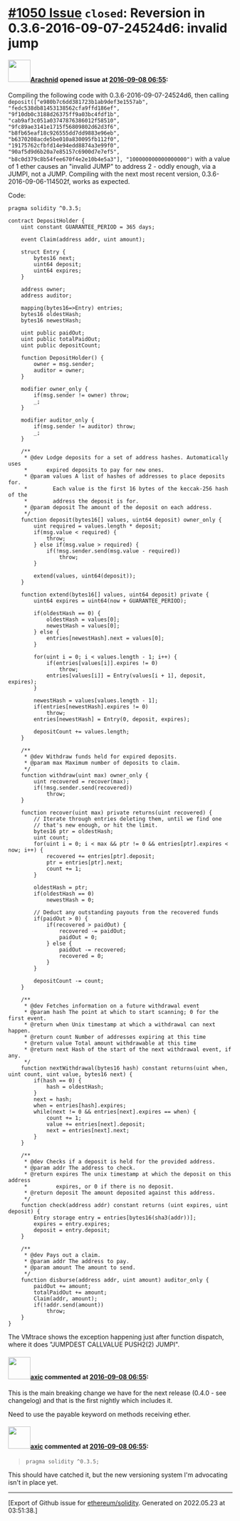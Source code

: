 # [\#1050 Issue](https://github.com/ethereum/solidity/issues/1050) `closed`: Reversion in 0.3.6-2016-09-07-24524d6: invalid jump

#### <img src="https://avatars.githubusercontent.com/u/17865?v=4" width="50">[Arachnid](https://github.com/Arachnid) opened issue at [2016-09-08 06:55](https://github.com/ethereum/solidity/issues/1050):

Compiling the following code with 0.3.6-2016-09-07-24524d6, then calling `deposit(["e980b7c6dd381723b1ab9def3e1557ab", "fedc538db81453138562cfa9ffd186ef", "9f10db0c3188d26375ff9a03bc4fdf1b", "cab9af3c051a03747876386012f58510", "9fc89ae3141e1715f56809802d62d3f6", "b8fb65eaf18c926555dd7dd9883e96eb", "b6370208acde5be010a830095fb112f0", "19175762cfbfd14e94edd8874a3e99f0", "90af5d9d6b20a7e85157c6900d7e7ef5", "b8c0d379c8b54fee670f4e2e10b4e5a3"], "100000000000000000")` with a value of 1 ether causes an "invalid JUMP" to address 2 - oddly enough, via a JUMPI, not a JUMP. Compiling with the next most recent version, 0.3.6-2016-09-06-114502f, works as expected.

Code:

```
pragma solidity ^0.3.5;

contract DepositHolder {
    uint constant GUARANTEE_PERIOD = 365 days;

    event Claim(address addr, uint amount);

    struct Entry {
        bytes16 next;
        uint64 deposit;
        uint64 expires;
    }

    address owner;
    address auditor;

    mapping(bytes16=>Entry) entries;
    bytes16 oldestHash;
    bytes16 newestHash;

    uint public paidOut;
    uint public totalPaidOut;
    uint public depositCount;

    function DepositHolder() {
        owner = msg.sender;
        auditor = owner;
    }

    modifier owner_only {
        if(msg.sender != owner) throw;
        _;
    }

    modifier auditor_only {
        if(msg.sender != auditor) throw;
        _;
    }

    /**
     * @dev Lodge deposits for a set of address hashes. Automatically uses
     *      expired deposits to pay for new ones.
     * @param values A list of hashes of addresses to place deposits for.
     *        Each value is the first 16 bytes of the keccak-256 hash of the
     *        address the deposit is for.
     * @param deposit The amount of the deposit on each address.
     */
    function deposit(bytes16[] values, uint64 deposit) owner_only {
        uint required = values.length * deposit;
        if(msg.value < required) {
            throw;
        } else if(msg.value > required) {
            if(!msg.sender.send(msg.value - required))
                throw;
        }

        extend(values, uint64(deposit));
    }

    function extend(bytes16[] values, uint64 deposit) private {
        uint64 expires = uint64(now + GUARANTEE_PERIOD);

        if(oldestHash == 0) {
            oldestHash = values[0];
            newestHash = values[0];
        } else {
            entries[newestHash].next = values[0];
        }

        for(uint i = 0; i < values.length - 1; i++) {
            if(entries[values[i]].expires != 0)
                throw;
            entries[values[i]] = Entry(values[i + 1], deposit, expires);
        }

        newestHash = values[values.length - 1];
        if(entries[newestHash].expires != 0)
            throw;
        entries[newestHash] = Entry(0, deposit, expires);

        depositCount += values.length;
    }

    /**
     * @dev Withdraw funds held for expired deposits.
     * @param max Maximum number of deposits to claim.
     */
    function withdraw(uint max) owner_only {
        uint recovered = recover(max);
        if(!msg.sender.send(recovered))
            throw;
    }

    function recover(uint max) private returns(uint recovered) {
        // Iterate through entries deleting them, until we find one
        // that's new enough, or hit the limit.
        bytes16 ptr = oldestHash;
        uint count;
        for(uint i = 0; i < max && ptr != 0 && entries[ptr].expires < now; i++) {
            recovered += entries[ptr].deposit;
            ptr = entries[ptr].next;
            count += 1;
        }

        oldestHash = ptr;
        if(oldestHash == 0)
            newestHash = 0;

        // Deduct any outstanding payouts from the recovered funds
        if(paidOut > 0) {
            if(recovered > paidOut) {
                recovered -= paidOut;
                paidOut = 0;
            } else {
                paidOut -= recovered;
                recovered = 0;
            }
        }

        depositCount -= count;
    }

    /**
     * @dev Fetches information on a future withdrawal event
     * @param hash The point at which to start scanning; 0 for the first event.
     * @return when Unix timestamp at which a withdrawal can next happen.
     * @return count Number of addresses expiring at this time
     * @return value Total amount withdrawable at this time
     * @return next Hash of the start of the next withdrawal event, if any.
     */
    function nextWithdrawal(bytes16 hash) constant returns(uint when, uint count, uint value, bytes16 next) {
        if(hash == 0) {
            hash = oldestHash;
        }
        next = hash;
        when = entries[hash].expires;
        while(next != 0 && entries[next].expires == when) {
            count += 1;
            value += entries[next].deposit;
            next = entries[next].next;
        }
    }

    /**
     * @dev Checks if a deposit is held for the provided address.
     * @param addr The address to check.
     * @return expires The unix timestamp at which the deposit on this address
     *         expires, or 0 if there is no deposit.
     * @return deposit The amount deposited against this address.
     */
    function check(address addr) constant returns (uint expires, uint deposit) {
        Entry storage entry = entries[bytes16(sha3(addr))];
        expires = entry.expires;
        deposit = entry.deposit;
    }

    /**
     * @dev Pays out a claim.
     * @param addr The address to pay.
     * @param amount The amount to send.
     */
    function disburse(address addr, uint amount) auditor_only {
        paidOut += amount;
        totalPaidOut += amount;
        Claim(addr, amount);
        if(!addr.send(amount))
            throw;
    }
}
```

The VMtrace shows the exception happening just after function dispatch, where it does "JUMPDEST CALLVALUE PUSH2(2) JUMPI".


#### <img src="https://avatars.githubusercontent.com/u/20340?v=4" width="50">[axic](https://github.com/axic) commented at [2016-09-08 06:55](https://github.com/ethereum/solidity/issues/1050#issuecomment-245545528):

This is the main breaking change we have for the next release (0.4.0 - see changelog) and that is the first nightly which includes it.

Need to use the payable keyword on methods receiving ether.

#### <img src="https://avatars.githubusercontent.com/u/20340?v=4" width="50">[axic](https://github.com/axic) commented at [2016-09-08 06:55](https://github.com/ethereum/solidity/issues/1050#issuecomment-245551692):

> `pragma solidity ^0.3.5;`

This should have catched it, but the new versioning system I'm advocating isn't in place yet.


-------------------------------------------------------------------------------



[Export of Github issue for [ethereum/solidity](https://github.com/ethereum/solidity). Generated on 2022.05.23 at 03:51:38.]

